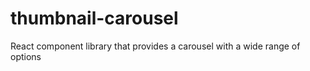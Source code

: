 # thumbnail-carousel

React component library that provides a carousel with a wide range of options
